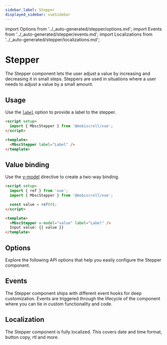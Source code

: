```yaml
---
sidebar_label: Stepper
displayed_sidebar: vueSidebar
---
```


import Options from '../\_auto-generated/stepper/options.md';
import Events from '../\_auto-generated/stepper/events.md';
import Localizations from '../\_auto-generated/stepper/localizations.md';

# Stepper

The Stepper component lets the user adjust a value by increasing and decreasing it in small steps.
Steppers are used in situations where a user needs to adjust a value by a small amount.

## Usage

Use the [`label`](#opt-label) option to provide a label to the stepper.

```html
<script setup>
  import { MbscStepper } from '@mobiscroll/vue';
</script>

<template>
  <MbscStepper label="Label" />
</template>
```

## Value binding

Use the [v-model](https://vuejs.org/api/built-in-directives.html#v-model) directive to create a two-way binding.

```html
<script setup>
  import { ref } from 'vue';
  import { MbscStepper } from '@mobiscroll/vue';

  const value = ref(0);
</script>

<template>
  <MbscStepper v-model="value" label="Label" />
  Input value: {{ value }}
</template>
```

<div className="option-list">

## Options
Explore the following API options that help you easily configure the Stepper component.

<Options />

## Events
The Stepper component ships with different event hooks for deep customization. Events are triggered through the lifecycle of the component where you can tie in custom functionality and code.

<Events />

## Localization
The Stepper component is fully localized. This covers date and time format, button copy, rtl and more.

<Localizations />

</div>
